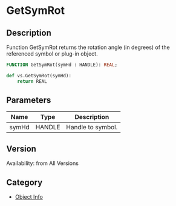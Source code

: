 # GetSymRot

## Description
Function GetSymRot returns the rotation angle (in degrees) of the referenced symbol or plug-in object.

```pascal
FUNCTION GetSymRot(symHd : HANDLE): REAL;
```

```python
def vs.GetSymRot(symHd):
    return REAL
```

## Parameters
|Name|Type|Description|
|---|---|---|
|symHd|HANDLE|Handle to symbol.|

## Version
Availability: from All Versions

## Category
* [Object Info](../Categories/Object%20Info.md)
